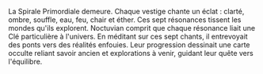 La Spirale Primordiale demeure.
Chaque vestige chante un éclat :
clarté, ombre, souffle, eau,
feu, chair et éther.
Ces sept résonances tissent
les mondes qu'ils explorent.
Noctuvian comprit que chaque résonance liait une Clé particulière à l'univers.
En méditant sur ces sept chants, il entrevoyait des ponts vers des réalités enfouies.
Leur progression dessinait une carte occulte reliant savoir ancien et explorations à venir, guidant leur quête vers l'équilibre.
